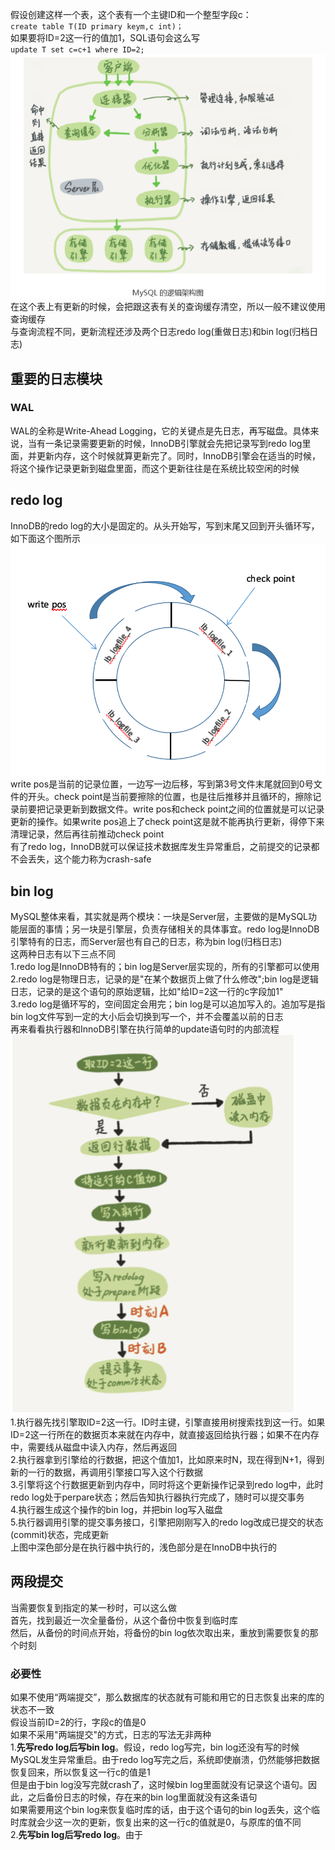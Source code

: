 假设创建这样一个表，这个表有一个主键ID和一个整型字段c：  
`create table T(ID primary keym,c int)；`  
如果要将ID=2这一行的值加1，SQL语句会这么写  
`update T set c=c+1 where ID=2;`  
![title](https://raw.githubusercontent.com/liujinxi931204/image/master/gitnote/2020/07/29/1596008975036-1596008975118.png)  
在这个表上有更新的时候，会把跟这表有关的查询缓存清空，所以一般不建议使用查询缓存  
与查询流程不同，更新流程还涉及两个日志redo log(重做日志)和bin log(归档日志)  
## 重要的日志模块  
### WAL  
WAL的全称是Write-Ahead Logging，它的关键点是先日志，再写磁盘。具体来说，当有一条记录需要更新的时候，InnoDB引擎就会先把记录写到redo log里面，并更新内存，这个时候就算更新完了。同时，InnoDB引擎会在适当的时候，将这个操作记录更新到磁盘里面，而这个更新往往是在系统比较空闲的时候  
## redo log
InnoDB的redo log的大小是固定的。从头开始写，写到末尾又回到开头循环写，如下面这个图所示  
![title](https://raw.githubusercontent.com/liujinxi931204/image/master/gitnote/2020/07/29/1596011619460-1596011619462.png)  
write pos是当前的记录位置，一边写一边后移，写到第3号文件末尾就回到0号文件的开头。check point是当前要擦除的位置，也是往后推移并且循环的，擦除记录前要把记录更新到数据文件。write pos和check point之间的位置就是可以记录更新的操作。如果write pos追上了check point这是就不能再执行更新，得停下来清理记录，然后再往前推动check point  
有了redo log，InnoDB就可以保证技术数据库发生异常重启，之前提交的记录都不会丢失，这个能力称为crash-safe  
## bin log  
MySQL整体来看，其实就是两个模块：一块是Server层，主要做的是MySQL功能层面的事情；另一块是引擎层，负责存储相关的具体事宜。redo log是InnoDB引擎特有的日志，而Server层也有自己的日志，称为bin log(归档日志)  
这两种日志有以下三点不同  
1.redo log是InnoDB特有的；bin log是Server层实现的，所有的引擎都可以使用  
2.redo log是物理日志，记录的是"在某个数据页上做了什么修改";bin log是逻辑日志，记录的是这个语句的原始逻辑，比如"给ID=2这一行的c字段加1"  
3.redo log是循环写的，空间固定会用完；bin log是可以追加写入的。追加写是指bin log文件写到一定的大小后会切换到写一个，并不会覆盖以前的日志  
再来看看执行器和InnoDB引擎在执行简单的update语句时的内部流程  
![title](https://raw.githubusercontent.com/liujinxi931204/image/master/gitnote/2020/07/29/1596013143217-1596013143221.png)  
1.执行器先找引擎取ID=2这一行。ID时主键，引擎直接用树搜索找到这一行。如果ID=2这一行所在的数据页本来就在内存中，就直接返回给执行器；如果不在内存中，需要线从磁盘中读入内存，然后再返回  
2.执行器拿到引擎给的行数据，把这个值加1，比如原来时N，现在得到N+1，得到新的一行的数据，再调用引擎接口写入这个行数据  
3.引擎将这个行数据更新到内存中，同时将这个更新操作记录到redo log中，此时redo log处于perpare状态；然后告知执行器执行完成了，随时可以提交事务  
4.执行器生成这个操作的bin log，并把bin log写入磁盘  
5.执行器调用引擎的提交事务接口，引擎把刚刚写入的redo log改成已提交的状态(commit)状态，完成更新  
上图中深色部分是在执行器中执行的，浅色部分是在InnoDB中执行的  

## 两段提交  
当需要恢复到指定的某一秒时，可以这么做  
首先，找到最近一次全量备份，从这个备份中恢复到临时库  
然后，从备份的时间点开始，将备份的bin log依次取出来，重放到需要恢复的那个时刻  

### 必要性  
如果不使用“两端提交”，那么数据库的状态就有可能和用它的日志恢复出来的库的状态不一致  
假设当前ID=2的行，字段c的值是0  
如果不采用"两端提交"的方式，日志的写法无非两种  
1.**先写redo log后写bin log**。假设，redo log写完，bin log还没有写的时候MySQL发生异常重启。由于redo log写完之后，系统即使崩溃，仍然能够把数据恢复回来，所以恢复这一行c的值是1  
但是由于bin log没写完就crash了，这时候bin log里面就没有记录这个语句。因此，之后备份日志的时候，存在来的bin log里面就没有这条语句  
如果需要用这个bin log来恢复临时库的话，由于这个语句的bin log丢失，这个临时库就会少这一次的更新，恢复出来的这一行c的值就是0，与原库的值不同  
2.**先写bin log后写redo log**。由于